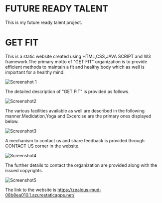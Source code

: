 <h1>FUTURE READY TALENT</h1>
This is my future ready talent project.
<h1>GET FIT</h1>
This is a static website created using HTML,CSS,JAVA SCRIPT and W3 framework.The primary motto of "GET FIT" organization is to provide efficient methods to maintain 
a fit and healthy body which as well is important for a healthy mind.

![Screenshot 1](https://user-images.githubusercontent.com/109778692/181028632-c3b72188-0957-4ce6-bbeb-b86976607514.png)

The detailed description of "GET FIT" is provided as follows.

![Screenshot2](https://user-images.githubusercontent.com/109778692/181031673-9de251ee-3451-497e-9e7a-440b14b1cca8.png)

The various facilities available as well are described in the following manner.Medidation,Yoga and Excercise are the primary ones displayed below.

![Screenshot3](https://user-images.githubusercontent.com/109778692/181035827-e6c19e7c-fc8e-42a0-b4d9-bfc7bdf0b2a8.png)

A mechanism to contact us and share feedback is provided through CONTACT US corner in the website.

![Screenshot4](https://user-images.githubusercontent.com/109778692/181037156-4cb1a8cc-5754-4af6-9e46-9a84b13838eb.png)

The further details to contact the organization are provided along with the issued copyrights.

![Screenshot5](https://user-images.githubusercontent.com/109778692/181038747-52846991-1b61-4e51-8d7c-32cc9d557ce2.png)

The link to the website is https://zealous-mud-08b8ea010.1.azurestaticapps.net/
